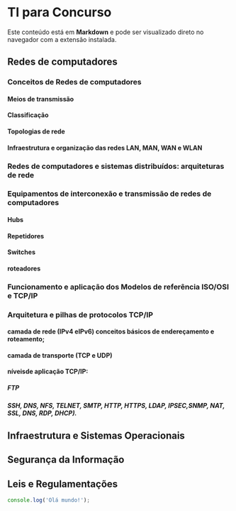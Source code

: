 # TI para Concurso

Este conteúdo está em **Markdown** e pode ser visualizado direto no navegador com a extensão instalada.

## Redes de computadores

###  Conceitos de Redes de computadores
#### Meios de transmissão
#### Classificação
#### Topologias de rede
#### Infraestrutura e organização das redes LAN, MAN, WAN e WLAN

### Redes de computadores e sistemas distribuídos: arquiteturas de rede

### Equipamentos de interconexão e transmissão de redes de computadores
#### Hubs
#### Repetidores
#### Switches
#### roteadores

### Funcionamento e aplicação dos Modelos de referência ISO/OSI e TCP/IP

### Arquitetura e pilhas de protocolos TCP/IP
#### camada de rede (IPv4 eIPv6) conceitos básicos de endereçamento e roteamento; 
#### camada de transporte (TCP e UDP)
#### níveisde aplicação TCP/IP:
##### FTP
##### SSH, DNS, NFS, TELNET, SMTP, HTTP, HTTPS, LDAP, IPSEC,SNMP, NAT, SSL, DNS, RDP, DHCP).





## Infraestrutura e Sistemas Operacionais


## Segurança da Informação

## Leis e Regulamentações





```javascript
console.log('Olá mundo!');
